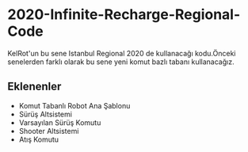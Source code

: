 # 2020-Infinite-Recharge-Regional-Code

KelRot'un bu sene Istanbul Regional 2020 de kullanacağı kodu.Önceki senelerden farklı olarak bu sene yeni komut bazlı tabanı kullanacağız.

**Eklenenler**
----------

- Komut Tabanlı Robot Ana Şablonu
- Sürüş Altsistemi
- Varsayılan Sürüş Komutu
- Shooter Altsistemi 
- Atış Komutu



